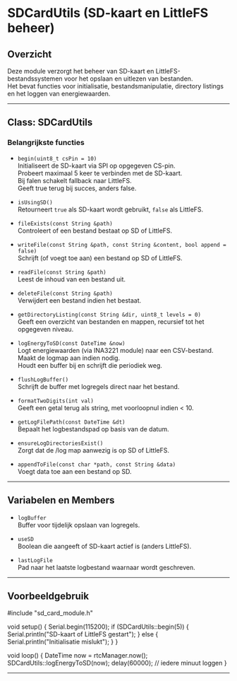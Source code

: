 # SDCardUtils (SD-kaart en LittleFS beheer)

## Overzicht
Deze module verzorgt het beheer van SD-kaart en LittleFS-bestandssystemen voor het opslaan en uitlezen van bestanden.  
Het bevat functies voor initialisatie, bestandsmanipulatie, directory listings en het loggen van energiewaarden.

---

## Class: SDCardUtils

### Belangrijkste functies

- `begin(uint8_t csPin = 10)`  
  Initialiseert de SD-kaart via SPI op opgegeven CS-pin.  
  Probeert maximaal 5 keer te verbinden met de SD-kaart.  
  Bij falen schakelt fallback naar LittleFS.  
  Geeft true terug bij succes, anders false.

- `isUsingSD()`  
  Retourneert `true` als SD-kaart wordt gebruikt, `false` als LittleFS.

- `fileExists(const String &path)`  
  Controleert of een bestand bestaat op SD of LittleFS.

- `writeFile(const String &path, const String &content, bool append = false)`  
  Schrijft (of voegt toe aan) een bestand op SD of LittleFS.

- `readFile(const String &path)`  
  Leest de inhoud van een bestand uit.

- `deleteFile(const String &path)`  
  Verwijdert een bestand indien het bestaat.

- `getDirectoryListing(const String &dir, uint8_t levels = 0)`  
  Geeft een overzicht van bestanden en mappen, recursief tot het opgegeven niveau.

- `logEnergyToSD(const DateTime &now)`  
  Logt energiewaarden (via INA3221 module) naar een CSV-bestand.  
  Maakt de logmap aan indien nodig.  
  Houdt een buffer bij en schrijft die periodiek weg.

- `flushLogBuffer()`  
  Schrijft de buffer met logregels direct naar het bestand.

- `formatTwoDigits(int val)`  
  Geeft een getal terug als string, met voorloopnul indien < 10.

- `getLogFilePath(const DateTime &dt)`  
  Bepaalt het logbestandspad op basis van de datum.

- `ensureLogDirectoriesExist()`  
  Zorgt dat de /log map aanwezig is op SD of LittleFS.

- `appendToFile(const char *path, const String &data)`  
  Voegt data toe aan een bestand op SD.

---

## Variabelen en Members

- `logBuffer`  
  Buffer voor tijdelijk opslaan van logregels.

- `useSD`  
  Boolean die aangeeft of SD-kaart actief is (anders LittleFS).

- `lastLogFile`  
  Pad naar het laatste logbestand waarnaar wordt geschreven.

---

## Voorbeeldgebruik

#include "sd_card_module.h"

void setup() {
    Serial.begin(115200);
    if (SDCardUtils::begin(5)) {
        Serial.println("SD-kaart of LittleFS gestart");
    } else {
        Serial.println("Initialisatie mislukt");
    }
}

void loop() {
    DateTime now = rtcManager.now();
    SDCardUtils::logEnergyToSD(now);
    delay(60000); // iedere minuut loggen
}

---
